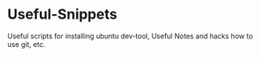 # Useful-Snippets
Useful scripts for installing ubuntu dev-tool, Useful Notes and hacks how to use git, etc.
